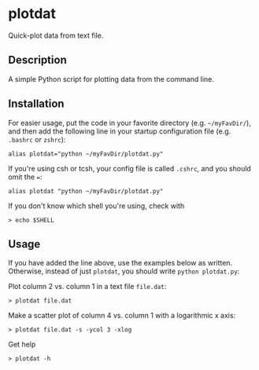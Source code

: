 # plotdat
Quick-plot data from text file.

## Description
A simple Python script for plotting data from the command line.

## Installation
For easier usage, put the code in your favorite directory (e.g. `~/myFavDir/`),
and then add the following line in your startup configuration file
(e.g. `.bashrc` or `zshrc`):

`alias plotdat="python ~/myFavDir/plotdat.py"`

If you're using csh or tcsh, your config file is called `.cshrc`, and you should omit the `=`:

`alias plotdat "python ~/myFavDir/plotdat.py"`

If you don't know which shell you're using, check with

`> echo $SHELL`

## Usage
If you have added the line above, use the examples below as written. Otherwise, instead of just `plotdat`, you should write `python plotdat.py`:

Plot column 2 vs. column 1 in a text file `file.dat`:

`> plotdat file.dat`

Make a scatter plot of column 4 vs. column 1 with a logarithmic x axis:

`> plotdat file.dat -s -ycol 3 -xlog`

Get help

`> plotdat -h`

